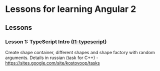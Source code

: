 # Lessons for learning Angular 2

## Lessons

### Lesson 1: TypeScript Intro ([l1-typescript](https://github.com/sergey-trotsyuk/learn-angular2/tree/master/l1-typescript))

Create shape container, different shapes and shape factory with random arguments. Details in russian (task for C++) - https://sites.google.com/site/kostovoop/tasks  

